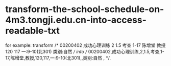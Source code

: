# transform-the-school-schedule-on-4m3.tongji.edu.cn-into-access-readable-txt

for example:
  transform /*
              	<tr>
                  <td>00200402</td>
                  <td style="text-align:left">成功心理训练</td>
                  <td>2</td>
                  <td>1.5</td>
                  <td>考查</td>
                  <td>1-17</td>
                  <td>陈增堂</td>
                  <td>教授</td>
                  <td>120</td>
                  <td>117</td>
                  <td style="text-align:left">一:9-10(北301)</td>
                  <td style="text-align:left"></td>
                  <td style="text-align:left">类别:自然 </td>
                </tr>
             */
   into /*
            00200402,成功心理训练,2,1.5,考查,1-17,陈增堂,教授,120,117,一:9-10(北301),,类别:自然 ,
        */.
